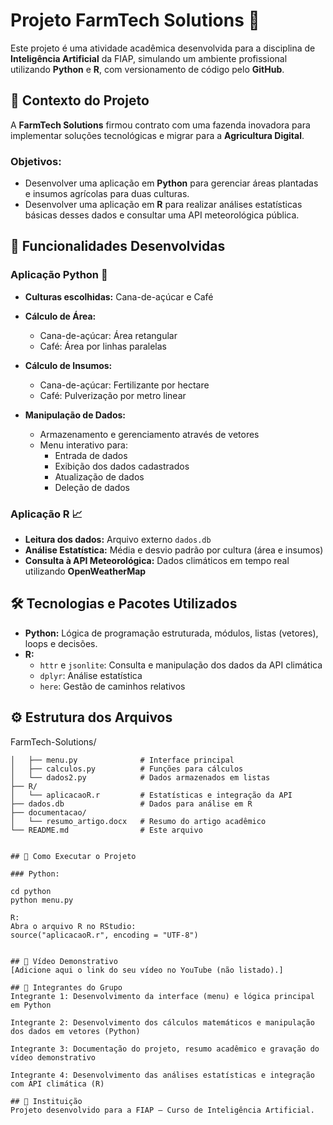 # Projeto FarmTech Solutions 🌱

Este projeto é uma atividade acadêmica desenvolvida para a disciplina de **Inteligência Artificial** da FIAP, simulando um ambiente profissional utilizando **Python** e **R**, com versionamento de código pelo **GitHub**.

## 🚜 Contexto do Projeto

A **FarmTech Solutions** firmou contrato com uma fazenda inovadora para implementar soluções tecnológicas e migrar para a **Agricultura Digital**.

### Objetivos:
- Desenvolver uma aplicação em **Python** para gerenciar áreas plantadas e insumos agrícolas para duas culturas.
- Desenvolver uma aplicação em **R** para realizar análises estatísticas básicas desses dados e consultar uma API meteorológica pública.

## 📌 Funcionalidades Desenvolvidas

### Aplicação Python 🐍

- **Culturas escolhidas:** Cana-de-açúcar e Café

- **Cálculo de Área:**
  - Cana-de-açúcar: Área retangular
  - Café: Área por linhas paralelas

- **Cálculo de Insumos:**
  - Cana-de-açúcar: Fertilizante por hectare
  - Café: Pulverização por metro linear

- **Manipulação de Dados:**
  - Armazenamento e gerenciamento através de vetores
  - Menu interativo para:
    - Entrada de dados
    - Exibição dos dados cadastrados
    - Atualização de dados
    - Deleção de dados

### Aplicação R 📈

- **Leitura dos dados:** Arquivo externo `dados.db`
- **Análise Estatística:** Média e desvio padrão por cultura (área e insumos)
- **Consulta à API Meteorológica:** Dados climáticos em tempo real utilizando **OpenWeatherMap**

## 🛠️ Tecnologias e Pacotes Utilizados

- **Python:** Lógica de programação estruturada, módulos, listas (vetores), loops e decisões.
- **R:**
  - `httr` e `jsonlite`: Consulta e manipulação dos dados da API climática
  - `dplyr`: Análise estatística
  - `here`: Gestão de caminhos relativos

## ⚙️ Estrutura dos Arquivos

FarmTech-Solutions/
```├── python/
│   ├── menu.py              # Interface principal
│   ├── calculos.py          # Funções para cálculos
│   └── dados2.py            # Dados armazenados em listas
├── R/
│   └── aplicacaoR.r         # Estatísticas e integração da API
├── dados.db                 # Dados para análise em R
├── documentacao/
│   └── resumo_artigo.docx   # Resumo do artigo acadêmico
└── README.md                # Este arquivo


## 🚩 Como Executar o Projeto

### Python:

cd python
python menu.py

R:
Abra o arquivo R no RStudio:
source("aplicacaoR.r", encoding = "UTF-8")


## 📸 Vídeo Demonstrativo
[Adicione aqui o link do seu vídeo no YouTube (não listado).]

## 👥 Integrantes do Grupo
Integrante 1: Desenvolvimento da interface (menu) e lógica principal em Python

Integrante 2: Desenvolvimento dos cálculos matemáticos e manipulação dos dados em vetores (Python)

Integrante 3: Documentação do projeto, resumo acadêmico e gravação do vídeo demonstrativo

Integrante 4: Desenvolvimento das análises estatísticas e integração com API climática (R)

## 🏫 Instituição
Projeto desenvolvido para a FIAP – Curso de Inteligência Artificial.
